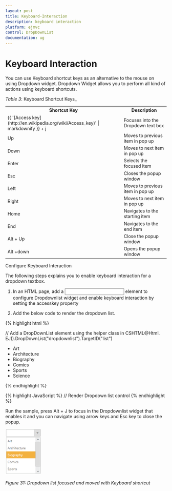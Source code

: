 ```yaml
---
layout: post
title: Keyboard-Interaction
description: keyboard interaction
platform: ejmvc
control: DropDownList
documentation: ug
---
```


# Keyboard Interaction

You can use Keyboard shortcut keys as an alternative to the mouse on using Dropdown widget. Dropdown Widget allows you to perform all kind of actions using keyboard shortcuts.

_Table_ _3_: Keyboard Shortcut Keys_

<table>
<tr>
<th>
Shortcut Key</th><th>
Description</th></tr>
<tr>
<td>
{{ '[Access key](http://en.wikipedia.org/wiki/Access_key)' | markdownify }} + j	</td><td>
Focuses into the Dropdown text box</td></tr>
<tr>
<td>
Up</td><td>
Moves to previous item in pop up</td></tr>
<tr>
<td>
Down</td><td>
Moves to next item in pop up</td></tr>
<tr>
<td>
Enter</td><td>
Selects the focused item</td></tr>
<tr>
<td>
Esc</td><td>
Closes the popup window</td></tr>
<tr>
<td>
Left </td><td>
Moves to previous item in pop up</td></tr>
<tr>
<td>
Right </td><td>
Moves to next item in pop up</td></tr>
<tr>
<td>
Home</td><td>
Navigates to the starting item </td></tr>
<tr>
<td>
End</td><td>
Navigates to the end item </td></tr>
<tr>
<td>
Alt + Up</td><td>
Close the popup window</td></tr>
<tr>
<td>
Alt +down </td><td>
Opens the popup window </td></tr>
</table>
Configure Keyboard Interaction

The following steps explains you to enable keyboard interaction for a dropdown textbox.

1. In an HTML page, add a <input> element to configure Dropdownlist widget and enable keyboard interaction by setting the accesskey property



1. Add the below code to render the dropdown list.



{% highlight html %}

// Add a DropDownList element using the helper class in CSHTML@Html.
EJ().DropDownList("dropdownlist").TargetID("list")
           <div id="list">
		   <ul>
		   <li>Art</li>
		   <li>Architecture</li>
		   <li>Biography</li>
		   <li>Comics</li>
		   <li>Sports</li>
		   <li>Science</li>
		   </ul></div></td></tr>
{% endhighlight %}

{% highlight JavaScript %}
// Render Dropdown list control
     <script type="text/javascript">
	 $(function () {
	 //Control focus key
	 $(document).on("keydown", function (e) {
	 if (e.altKey && e.keyCode === 74) {
	 // j- key code.
	 $("#dropdownlist_wrapper").focus();
	 }
	 });
	 });    
	 </script> </td></tr>
{% endhighlight %}




Run the sample, press Alt + J to focus in the Dropdownlist widget that enables it and you can navigate using arrow keys and Esc key to close the popup.


![](Keyboard-Interaction_images/Keyboard-Interaction_img1.png)



_Figure 31: Dropdown list focused and moved with Keyboard shortcut_





